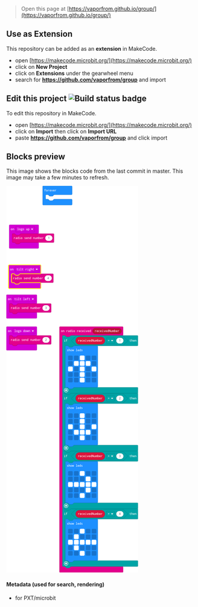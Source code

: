 
> Open this page at [https://vaporfrom.github.io/group/](https://vaporfrom.github.io/group/)

## Use as Extension

This repository can be added as an **extension** in MakeCode.

* open [https://makecode.microbit.org/](https://makecode.microbit.org/)
* click on **New Project**
* click on **Extensions** under the gearwheel menu
* search for **https://github.com/vaporfrom/group** and import

## Edit this project ![Build status badge](https://github.com/vaporfrom/group/workflows/MakeCode/badge.svg)

To edit this repository in MakeCode.

* open [https://makecode.microbit.org/](https://makecode.microbit.org/)
* click on **Import** then click on **Import URL**
* paste **https://github.com/vaporfrom/group** and click import

## Blocks preview

This image shows the blocks code from the last commit in master.
This image may take a few minutes to refresh.

![A rendered view of the blocks](https://github.com/vaporfrom/group/raw/master/.github/makecode/blocks.png)

#### Metadata (used for search, rendering)

* for PXT/microbit
<script src="https://makecode.com/gh-pages-embed.js"></script><script>makeCodeRender("{{ site.makecode.home_url }}", "{{ site.github.owner_name }}/{{ site.github.repository_name }}");</script>

